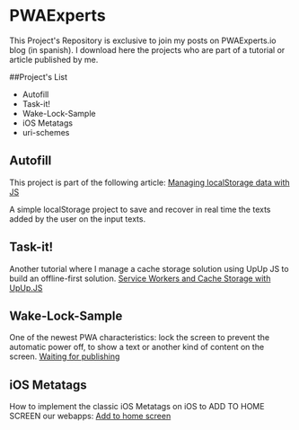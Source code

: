 # PWAExperts
This Project's Repository is exclusive to join my posts on PWAExperts.io blog (in spanish). I download here the projects who are part of a tutorial or article published by me.

##Project's List
* Autofill
* Task-it!
* Wake-Lock-Sample
* iOS Metatags
* uri-schemes

## Autofill
This project is part of the following article: [Managing localStorage data with JS](https://pwaexperts.io/tutoriales/gestiona-javascript-datos-almacenando-localstorage)

A simple localStorage project to save and recover in real time the texts added by the user on the input texts.

## Task-it!
Another tutorial where I manage a cache storage solution using UpUp JS to build an offline-first solution. [Service Workers and Cache Storage with UpUp.JS](https://pwaexperts.io/tutoriales/offline-first-service-workers-cache-storage-upup-js)

## Wake-Lock-Sample
One of the newest PWA characteristics: lock the screen to prevent the automatic power off, to show a text or another kind of content on the screen. [Waiting for publishing](https://www.pwaexperts.io/)

## iOS Metatags
How to implement the classic iOS Metatags on iOS to ADD TO HOME SCREEN our webapps: [Add to home screen](https://pwaexperts.io/tutoriales/agregar-pwa-escritorio-ios)
